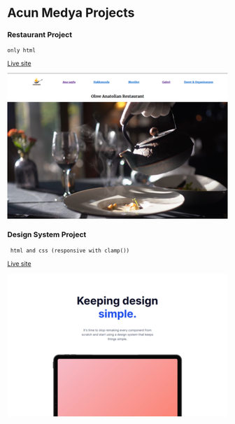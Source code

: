 # Acun Medya Projects

### Restaurant Project

`only html`

[Live site](https://restaurant-dova.netlify.app/)

![](images/restaurant-html.png)

### Design System Project

` html and css (responsive with clamp())`

[Live site](https://design-system-dova.netlify.app//)

![](images/design-system.png)
